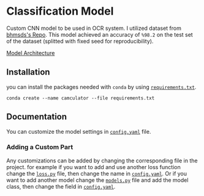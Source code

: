 
# Classification Model
Custom CNN model to be used in OCR system. I utilized dataset from [bhmsds's Repo](https://github.com/wblachowski/bhmsds). This model achieved an accuracy of `%98.2` on the test set of the dataset (splitted with fixed seed for reproducibility).

[Model Architecture](https://github.com/user-attachments/assets/745d3c8b-53ec-4265-acaa-36e0ccff6fc9)

## Installation
you can install the packages needed with `conda` by using [`requirements.txt`](https://github.com/Azimi2kht/camculator/blob/master/requirements.txt).

```
conda create --name camculator --file requirements.txt
```

## Documentation
You can customize the model settings in [`config.yaml`](https://github.com/Azimi2kht/camculator/blob/master/model/src/config.yaml) file.

### Adding a Custom Part
Any customizations can be added by changing the corresponding file in the project. for example if you want to add and use another loss function change the [`loss.py`](https://github.com/Azimi2kht/camculator/blob/master/model/src/model/loss.py) file, then change the name in [`config.yaml`](https://github.com/Azimi2kht/camculator/blob/master/model/src/config.yaml). Or if you want to add another model change the [`models.py`](https://github.com/Azimi2kht/camculator/blob/master/model/src/model/models.py) file and add the model class, then change the field in [`config.yaml`](https://github.com/Azimi2kht/camculator/blob/master/model/src/config.yaml).



